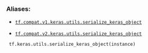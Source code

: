 

### Aliases:

- [ `tf.compat.v1.keras.utils.serialize_keras_object` ](/api_docs/python/tf/keras/utils/serialize_keras_object)

- [ `tf.compat.v2.keras.utils.serialize_keras_object` ](/api_docs/python/tf/keras/utils/serialize_keras_object)



```
 tf.keras.utils.serialize_keras_object(instance)
 
```

